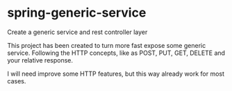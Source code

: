 # spring-generic-service

Create a generic service and rest controller layer

This project has been created to turn more fast expose some generic service.
Following the HTTP concepts, like as POST, PUT, GET, DELETE and your relative response.

I will need improve some HTTP features, but this way already work for most cases.
